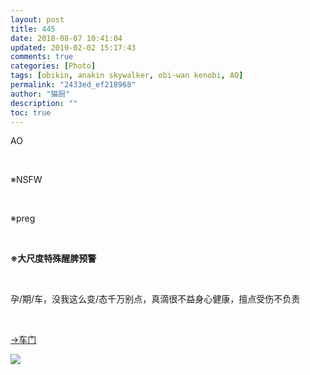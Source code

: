 ```yaml
---
layout: post
title: 445
date: 2018-08-07 10:41:04
updated: 2019-02-02 15:17:43
comments: true
categories: [Photo]
tags: [obikin, anakin skywalker, obi-wan kenobi, AO]
permalink: "2433ed_ef218968"
author: "猫厨"
description: ""
toc: true
---
```


<p>AO</p> 
<p>&nbsp;<br /></p> 
<p>※NSFW</p> 
<p>&nbsp;<br /></p> 
<p>※preg</p> 
<p>&nbsp;<br /></p> 
<p><strong>※大尺度特殊醒脾预警</strong><br /></p> 
<p>&nbsp;<br /></p> 
<p>孕/期/车，没我这么变/态千万别点，真滴很不益身心健康，擅点受伤不负责</p> 
<p>&nbsp;<br /></p> 
<p><a rel="nofollow" href="https://images-wixmp-ed30a86b8c4ca887773594c2.wixmp.com/intermediary/f/d97cf4c4-1f95-4c79-9e66-10b31d5fac97/dcyosep-87f61dbb-20a8-4d7b-b935-20a4490922bb.jpg" target="_blank"  >→车门</a></p>

![](/img/img_cVZNdzJtQk9JV2ZRaC9DRTJKMnY3NUZyWWg2OFlMb2xDVDRtVjlBZnpnelpkbFFyMy9Pa2x3PT0.png)